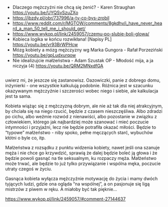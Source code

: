 - Dlaczego mężczyźni nie chcą się żenić? - Karen Straughan https://youtu.be/UYQSvSzuZXo
- https://jbzdy.pl/obr/737996/a-ty-co-bys-zrobil
- https://www.reddit.com/r/MGTOW/comments/8gkdhv/i_have_never_heard_a_man_50_tell_me_i_should_get/
- https://www.wykop.pl/link/2459057/czemu-po-slubie-boli-glowa/
- Kobieca logika w końcu rozwikłana! [Napisy PL] https://youtu.be/vr93BrWPHcw
- Mózg kobiety a mózg mężczyzny wg Marka Gungora - Rafał Porzeziński https://youtu.be/gpLudxurqow
- Nie idealizujcie małżeństwa - Adam Szustak OP - Młodość mija, a ja niczyja (4) https://youtu.be/QRM2MNxdfGA

##

uwierz mi, że jeszcze się zastanowisz. Oazowiczki, panie z dobrego domu, inżynierki - one wszystkie kalkulują podobnie. Różnica jest w szacunku okazywanym mężczyźnie i szczerości wobec niego i siebie, ale kalkulacja jest ta sama. 

Kobieta wiążąc się z mężczyzną dobrym, ale nie aż tak dla niej atrakcyjnym, by chciała się na niego rzucić, będzie z czasem nieszczęśliwa. Albo zdradzi po cichu, albo weźmie rozwód z nienawiści, albo pozostanie w związku z człowiekiem, którego jak najbardziej może szanować i mieć poczucie intymności i przyjaźni, lecz nie będzie potrafiła okazać miłości. Będzie to “typowe” małżeństwo - niby spoko, pełne męczących starć, wybuchów kłótni o byle co, itp.

Małżeństwa z rozsądku z punktu widzenia kobiety, nawet jeśli ona szanuje męża i nie chce go krzywdzić, sprawią że dalej będzie boleć ją głowa i że będzie powoli gasnąć na tle seksualnym, ku rozpaczy męża. Małżeństwo może trwać, ale będzie to już tylko przywiązanie i wspólna męka, poczucie utraty czegoś w życiu.

Gasnąca kobieta wyłącza mężczyźnie motywację do życia i mamy dwóch tyjących ludzi, gdzie ona ogląda “na wspólnej”, a on pasjonuje się ligą mistrzów z piwem w ręku. A miałoby być tak pięknie...

https://www.wykop.pl/link/2459057/#comment-27144637